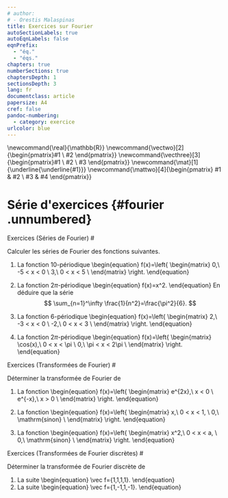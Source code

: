 ```yaml
---
# author:
# - Orestis Malaspinas
title: Exercices sur Fourier
autoSectionLabels: true
autoEqnLabels: false
eqnPrefix: 
  - "éq."
  - "éqs."
chapters: true
numberSections: true
chaptersDepth: 1
sectionsDepth: 3
lang: fr
documentclass: article
papersize: A4
cref: false
pandoc-numbering:
  - category: exercice
urlcolor: blue
---
```

\newcommand{\real}{\mathbb{R}}
\newcommand{\vectwo}[2]{\begin{pmatrix}#1 \\ #2 \end{pmatrix}}
\newcommand{\vecthree}[3]{\begin{pmatrix}#1 \\ #2 \\ #3 \end{pmatrix}}
\newcommand{\mat}[1]{\underline{\underline{#1}}}
\newcommand{\mattwo}[4]{\begin{pmatrix}
								#1 & #2 \\
								#3 & #4
						\end{pmatrix}}

Série d'exercices {#fourier .unnumbered}
=================

Exercices (Séries de Fourier) #

Calculer les séries de Fourier des fonctions suivantes.

1. La fonction $10$-périodique
\begin{equation}
f(x)=\left\{
\begin{matrix}
0,\ -5 < x < 0 \\
3,\ 0 < x < 5 \\
\end{matrix}
\right.
\end{equation}

2. La fonction $2\pi$-périodique
\begin{equation}
f(x)=x^2.
\end{equation}
En déduire que la série 
$$
\sum_{n=1}^\infty \frac{1}{n^2}=\frac{\pi^2}{6}.
$$

3.  La fonction $6$-périodique
\begin{equation}
f(x)=\left\{
\begin{matrix}
2,\ -3 < x < 0 \\
-2,\ 0 < x < 3 \\
\end{matrix}
\right.
\end{equation}

4. La fonction $2\pi$-périodique
\begin{equation}
f(x)=\left\{
\begin{matrix}
\cos(x),\ 0 < x < \pi \\
0,\ \pi < x < 2\pi \\
\end{matrix}
\right.
\end{equation}

Exercices (Transformées de Fourier) #

Déterminer la transformée de Fourier de

1. La fonction 
\begin{equation}
f(x)=\left\{
\begin{matrix}
e^{2x},\ x < 0 \\
e^{-x},\ x > 0 \\
\end{matrix}
\right.
\end{equation}

2. La fonction 
\begin{equation}
f(x)=\left\{
\begin{matrix}
x,\ 0 < x < 1, \\
0,\ \mathrm{sinon} \\
\end{matrix}
\right.
\end{equation}

3. La fonction 
\begin{equation}
f(x)=\left\{
\begin{matrix}
x^2,\ 0 < x < a, \\
0,\ \mathrm{sinon} \\
\end{matrix}
\right.
\end{equation}

Exercices (Transformées de Fourier discrètes) #

Déterminer la transformée de Fourier discrète de

1. La suite 
\begin{equation}
\vec f=\{1,1,1,1\}.
\end{equation}
2. La suite 
\begin{equation}
\vec f=\{1,-1,1,-1\}.
\end{equation}

